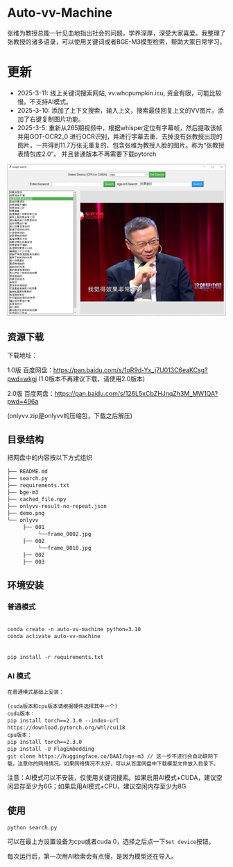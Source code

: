 # Auto-vv-Machine

张维为教授总能一针见血地指出社会的问题，学养深厚，深受大家喜爱。我整理了张教授的诸多语录，可以使用关键词或者BGE-M3模型检索，帮助大家日常学习。

# 更新
- 2025-3-11: 线上关键词搜索网站, vv.whcpumpkin.icu, 资金有限，可能比较慢。不支持AI模式。
- 2025-3-10: 添加了上下文搜索，输入上文，搜索最佳回复上文的VV图片。添加了右键复制图片功能。
- 2025-3-5: 重新从265期视频中，根据whisper定位有字幕帧，然后提取该帧并用GOT-OCR2_0 进行OCR识别，并进行字幕去重、去掉没有张教授出现的图片，一共得到11.7万张无重复的、包含张维为教授人脸的图片。称为“张教授表情包库2.0”。
并且普通版本不再需要下载pytorch


![demo.png](demo.png)

## 资源下载
下载地址：

1.0版 百度网盘：https://pan.baidu.com/s/1oR9d-Yx_j7U013C6eaKCsg?pwd=wkgj 
(1.0版本不再建议下载，请使用2.0版本)

2.0版 百度网盘：https://pan.baidu.com/s/126L5xCbZHJnqZh3M_MW1QA?pwd=496a

(onlyvv.zip是onlyvv的压缩包，下载之后解压)

## 目录结构
把网盘中的内容按以下方式组织
```
├── README.md
├── search.py
├── requirements.txt
├── bge-m3
├── cached_file.npy
├── onlyvv-result-no-repeat.json
├── demo.png
└── onlyvv
     ├── 001
          └──frame_0002.jpg
     ├── 002
          └──frame_0010.jpg
     ├── 002
     ├── 003
```


## 环境安装
### 普通模式
```

conda create -n auto-vv-machine python=3.10
conda activate auto-vv-machine


pip install -r requirements.txt
```

### AI 模式
```
在普通模式基础上安装：

(cuda版本和cpu版本请根据硬件选择其中一个)
cuda版本：
pip install torch==2.3.0 --index-url https://download.pytorch.org/whl/cu118
cpu版本：
pip install torch==2.3.0
pip install -U FlagEmbedding
git clone https://huggingface.co/BAAI/bge-m3 // 这一步不进行会自动联网下载，注意你的网络情况。如果网络情况不太好，可以从百度网盘中下载模型文件放入目录下。
```

注意：AI模式可以不安装，仅使用关键词搜索。如果启用AI模式+CUDA，建议空闲显存至少为6G；如果启用AI模式+CPU，建议空闲内存至少为8G

## 使用

```
python search.py
```


可以在最上方设置设备为cpu或者cuda:0，选择之后点一下``Set device``按钮。

每次运行后，第一次用AI检索会有点慢，是因为模型还在导入。

